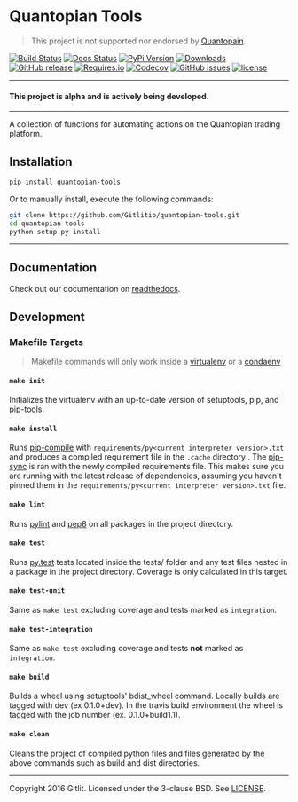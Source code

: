 # Quantopian Tools

> This project is not supported nor endorsed by [Quantopain](https://www.quantopian.com).

[![Build Status](https://img.shields.io/travis/Gitlitio/quantopian-tools.svg)](https://travis-ci.org/Gitlitio/quantopian-tools)
[![Docs Status](https://readthedocs.org/projects/quantopian-tools/badge/?version=latest)](http://quantopian-tools.readthedocs.io/en/latest/)
[![PyPi Version](https://img.shields.io/pypi/v/quantopian-tools.svg)](https://pypi.python.org/pypi/quantopian-tools/)
[![Downloads](https://img.shields.io/pypi/dm/quantopian-tools.svg)](https://pypi.python.org/pypi/quantopian-tools/)
[![GitHub release](https://img.shields.io/github/release/Gitlitio/quantopian-tools.svg)](https://github.com/Gitlitio/quantopian-tools/releases)
[![Requires.io](https://img.shields.io/requires/github/Gitlitio/quantopian-tools.svg)](https://requires.io/github/Gitlitio/quantopian-tools/requirements/?branch=master)
[![Codecov](https://img.shields.io/codecov/c/github/Gitlitio/quantopian-tools.svg)](https://codecov.io/gh/Gitlitio/quantopian-tools)
[![GitHub issues](https://img.shields.io/github/issues/Gitlitio/quantopian-tools.svg)](https://github.com/Gitlitio/quantopian-tools/issues)
[![license](https://img.shields.io/github/license/Gitlitio/quantopian-tools.svg)](https://github.com/Gitlitio/quantopian-tools/blob/master/LICENSE)


***

#### This project is alpha and is actively being developed.

***

A collection of functions for automating actions on the Quantopian trading platform.


## Installation

```bash
pip install quantopian-tools
```

Or to manually install, execute the following commands:

```bash
git clone https://github.com/Gitlitio/quantopian-tools.git
cd quantopian-tools
python setup.py install
```
***

## Documentation

Check out our documentation on [readthedocs](http://quantopian-tools.readthedocs.io/en/latest/).


## Development

### Makefile Targets

> Makefile commands will only work inside a [virtualenv](https://virtualenv.pypa.io/en/latest/) or a
[condaenv](http://conda.pydata.org/docs/using/envs.html)

#### `make init`

Initializes the virtualenv with an up-to-date version of setuptools, pip, and
[pip-tools](https://github.com/nvie/pip-tools/).

#### `make install`

Runs [pip-compile] with `requirements/py<current interpreter version>.txt` and produces a compiled requirement file in
the `.cache` directory . The [pip-sync] is ran with the newly compiled requirements file. This makes sure you are
running with the latest release of dependencies, assuming you haven't pinned them in the
`requirements/py<current interpreter version>.txt` file.

#### `make lint`

Runs [pylint] and [pep8] on all packages in the project directory.

#### `make test`

Runs [py.test] tests located inside the tests/ folder and any test files nested in a package in the project directory.
Coverage is only calculated in this target.

#### `make test-unit`

Same as `make test` excluding coverage and tests marked as `integration`.

#### `make test-integration`

Same as `make test` excluding coverage and tests **not** marked as `integration`.

#### `make build`

Builds a wheel using setuptools' bdist_wheel command. Locally builds are tagged with dev (ex 0.1.0+dev). In the travis
build environment the wheel is tagged with the job number (ex. 0.1.0+build1.1).

#### `make clean`

Cleans the project of compiled python files and files generated by the above commands such as build and dist directories.

---
Copyright 2016 Gitlit. Licensed under the 3-clause BSD. See [LICENSE](LICENSE).

[pylint]: https://www.pylint.org/
[pep8]: https://pep8.readthedocs.io/en/latest/
[py.test]: http://pytest.org/latest/
[pip-tools]: https://github.com/nvie/pip-tools/#pip-tools--pip-compile--pip-sync
[pip-compile]: https://github.com/nvie/pip-tools/#example-usage-for-pip-compile
[pip-sync]: https://github.com/nvie/pip-tools/#example-usage-for-pip-sync
